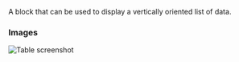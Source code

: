 A block that can be used to display a vertically oriented list of data.

### Images

![Table screenshot](https://gitlab.com/appsemble/appsemble/-/raw/0.20.11/config/assets/list.png)
